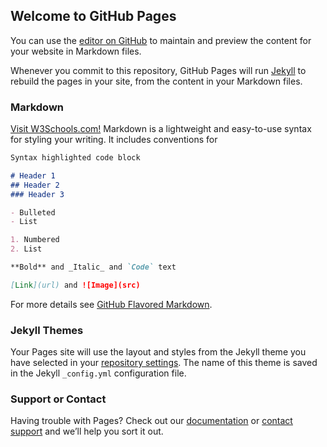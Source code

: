 ## Welcome to GitHub Pages

You can use the [editor on GitHub](https://github.com/Vamshikrishna-Nakka/Python-Tutorial/blob/master/01-Introduction.ipynb) to maintain and preview the content for your website in Markdown files.

Whenever you commit to this repository, GitHub Pages will run [Jekyll](https://github.com/Vamshikrishna-Nakka/Python-Tutorial/blob/master/01-Introduction.ipynb/) to rebuild the pages in your site, from the content in your Markdown files.

### Markdown
<a href=https://github.com/Vamshikrishna-Nakka/Python-Tutorial/blob/master/01-Introduction.ipynb>Visit W3Schools.com!</a>
Markdown is a lightweight and easy-to-use syntax for styling your writing. It includes conventions for

```markdown
Syntax highlighted code block

# Header 1
## Header 2
### Header 3

- Bulleted
- List

1. Numbered
2. List

**Bold** and _Italic_ and `Code` text

[Link](url) and ![Image](src)
```

For more details see [GitHub Flavored Markdown](https://guides.github.com/features/mastering-markdown/).

### Jekyll Themes

Your Pages site will use the layout and styles from the Jekyll theme you have selected in your [repository settings](https://github.com/Vamshikrishna-Nakka/Python-Tutorial/settings). The name of this theme is saved in the Jekyll `_config.yml` configuration file.

### Support or Contact

Having trouble with Pages? Check out our [documentation](https://docs.github.com/categories/github-pages-basics/) or [contact support](https://github.com/contact) and we’ll help you sort it out.
